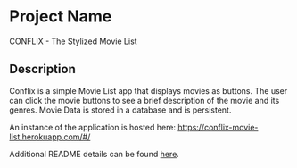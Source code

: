 # Project Name

CONFLIX - The Stylized Movie List

## Description

Conflix is a simple Movie List app that displays movies as buttons. The user can click the movie buttons to see a brief description of the movie and its genres. Movie Data is stored in a database and is persistent.

An instance of the application is hosted here: https://conflix-movie-list.herokuapp.com/#/


Additional README details can be found [here](https://github.com/PrimeAcademy/readme-template/blob/master/README.md).
